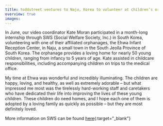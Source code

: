 ```yaml
---
title: toddstreet ventures to Naju, Korea to volunteer at children’s orphanage
overview: true
images: 
---
```


In June, our video coordinator Kate Moran participated in a month-long internship through SWS (Social Welfare Society, Inc.) in South Korea, volunteering with one of their affiliated orphanages, the Ehwa Infant Reception Center, in Naju, a small town in the South Jeolla Province of South Korea. The orphanage provides a loving home for nearly 50 young children, ranging from infancy to 5 years of age. Kate assisted in childcare responsibilities, including accompanying children on trips to the medical office.

My time at Ehwa was wonderful and incredibly illuminating. The children are happy, loving, and healthy, as well as extremely adorable – but what impressed me most was the tirelessly hard-working staff and caretakers who have dedicated their life into improving the lives of these young children. These children do need homes, and I hope each one of them is adopted by a loving family as quickly as possible – but they are most definitely loved.

More information on SWS can be found [here](http://www.sws.or.kr/sub_main_en/main/main.html){:target="_blank"}
